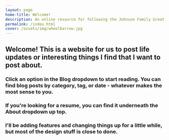 ```yaml
---
layout: page
home-title: Welcome!
description: An online resource for following the Johnson Family Great Adventure
permalink: /index.html
cover: /assets/img/wheelbarrow.jpg
---
```


## Welcome! This is a website for us to post life updates or interesting things I find that I want to post about. 

### Click an option in the Blog dropdown to start reading. You can find blog posts by category, tag, or date - whatever makes the most sense to you.

### If you're looking for a resume, you can find it underneath the About dropdown up top. 

### I'll be adding features and changing things up for a little while, but most of the design stuff is close to done. 


